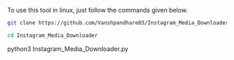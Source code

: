 To use this tool in linux, just follow the commands given below.
```bash
git clone https://github.com/Vanshpandhare03/Instagram_Media_Downloader.git
```
```bash
cd Instagram_Media_Downloader
```
python3 Instagram_Media_Downloader.py
